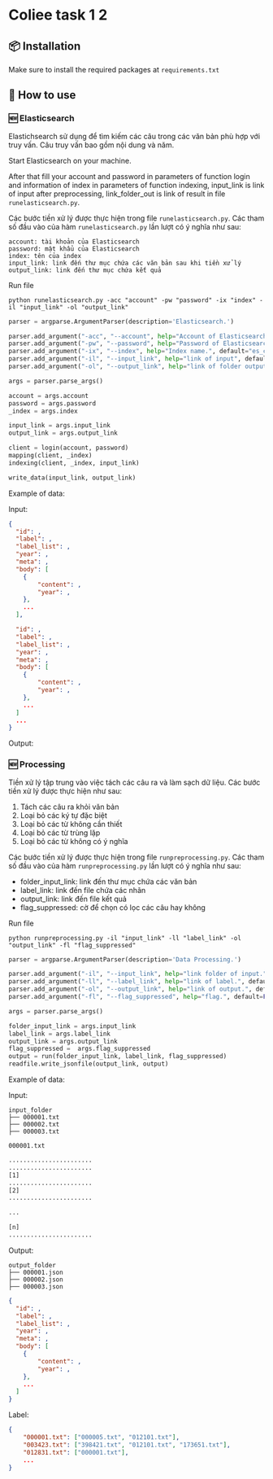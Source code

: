 # Coliee task 1 2


## 📦 Installation

Make sure to install the required packages at `requirements.txt`

## 🚀 How to use

### 🆕 Elasticsearch

Elastichsearch sử dụng để tìm kiếm các câu trong các văn bản phù hợp với truy vấn. Câu truy vấn bao gồm nội dung và năm.

Start Elasticsearch on your machine.

After that fill your account and password in parameters of function login and information of index in parameters of function indexing, input_link is link of input after preprocessing, link_folder_out is link of result in file `runelasticsearch.py`.

Các bước tiền xử lý được thực hiện trong file `runelasticsearch.py`. Các tham số đầu vào của hàm `runelasticsearch.py` lần lượt có ý nghĩa như sau:
```
account: tài khoản của Elasticsearch
password: mật khẩu của Elasticsearch
index: tên của index
input_link: link đến thư mục chứa các văn bản sau khi tiền xử lý
output_link: link đến thư mục chứa kết quả
```
Run file

`python runelasticsearch.py -acc "account" -pw "password" -ix "index" -il "input_link" -ol "output_link"`

```python
parser = argparse.ArgumentParser(description='Elasticsearch.')

parser.add_argument("-acc", "--account", help="Account of Elasticsearch.", default="elastic", type=str)
parser.add_argument("-pw", "--password", help="Password of Elasticsearch.", default=None, type=str)
parser.add_argument("-ix", "--index", help="Index name.", default="es_coliee", type=str)
parser.add_argument("-il", "--input_link", help="link of input", default="data/input", type=str)
parser.add_argument("-ol", "--output_link", help="link of folder output.", default="data/output", type=str)

args = parser.parse_args()

account = args.account
password = args.password
_index = args.index

input_link = args.input_link
output_link = args.output_link

client = login(account, password)
mapping(client, _index)
indexing(client, _index, input_link)

write_data(input_link, output_link)
```

Example of data:

Input:
```json
{
  "id": ,
  "label": ,
  "label_list": ,
  "year": ,
  "meta": ,
  "body": [
	{
		"content": ,
		"year": ,
	},
	...
  ],

  "id": ,
  "label": ,
  "label_list": ,
  "year": ,
  "meta": ,
  "body": [
	{
		"content": ,
		"year": ,
	},
	...
  ]
  ...
}
```

Output:

### 🆕 Processing

Tiền xử lý tập trung vào việc tách các câu ra và làm sạch dữ liệu. Các bước tiền xử lý được thực hiện như sau:

1. Tách các câu ra khỏi văn bản
2. Loại bỏ các ký tự đặc biệt
3. Loại bỏ các từ không cần thiết
4. Loại bỏ các từ trùng lặp
5. Loại bỏ các từ không có ý nghĩa

Các bước tiền xử lý được thực hiện trong file `runpreprocessing.py`. Các tham số đầu vào của hàm `runpreprocessing.py` lần lượt có ý nghĩa như sau:

* folder_input_link: link đến thư mục chứa các văn bản
* label_link: link đến file chứa các nhãn
* output_link: link đến file kết quả
* flag_suppressed: cờ để chọn có lọc các câu hay không

Run file 

`python runpreprocessing.py -il "input_link" -ll "label_link" -ol "output_link" -fl "flag_suppressed"`

```python
parser = argparse.ArgumentParser(description='Data Processing.')

parser.add_argument("-il", "--input_link", help="link folder of input.", default="data/input", type=str)
parser.add_argument("-ll", "--label_link", help="link of label.", default="data/label", type=str)
parser.add_argument("-ol", "--output_link", help="link of output.", default="data/output", type=str)
parser.add_argument("-fl", "--flag_suppressed", help="flag.", default=False, type=bool)

args = parser.parse_args()

folder_input_link = args.input_link
label_link = args.label_link
output_link = args.output_link
flag_suppressed =  args.flag_suppressed
output = run(folder_input_link, label_link, flag_suppressed)
readfile.write_jsonfile(output_link, output)
```

Example of data:

Input:
```
input_folder
├── 000001.txt
├── 000002.txt
├── 000003.txt
```
`000001.txt`
```txt
.......................
.......................
[1]
.......................
[2]
.......................

...

[n]
.......................
```



Output:
```
output_folder
├── 000001.json
├── 000002.json
├── 000003.json
```
```json
{
  "id": ,
  "label": ,
  "label_list": ,
  "year": ,
  "meta": ,
  "body": [
	{
		"content": ,
		"year": ,
	},
	...
  ]
}
```

Label:
```json
{
    "000001.txt": ["000005.txt", "012101.txt"],
   	"003423.txt": ["398421.txt", "012101.txt", "173651.txt"],
   	"012831.txt": ["000001.txt"],
   	...
}
```